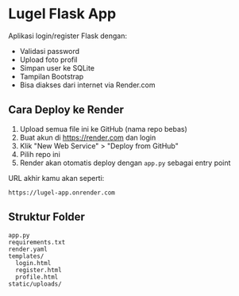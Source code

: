 # Lugel Flask App

Aplikasi login/register Flask dengan:
- Validasi password
- Upload foto profil
- Simpan user ke SQLite
- Tampilan Bootstrap
- Bisa diakses dari internet via Render.com

## Cara Deploy ke Render

1. Upload semua file ini ke GitHub (nama repo bebas)
2. Buat akun di https://render.com dan login
3. Klik "New Web Service" > "Deploy from GitHub"
4. Pilih repo ini
5. Render akan otomatis deploy dengan `app.py` sebagai entry point

URL akhir kamu akan seperti:
```
https://lugel-app.onrender.com
```

## Struktur Folder

```
app.py
requirements.txt
render.yaml
templates/
  login.html
  register.html
  profile.html
static/uploads/
```